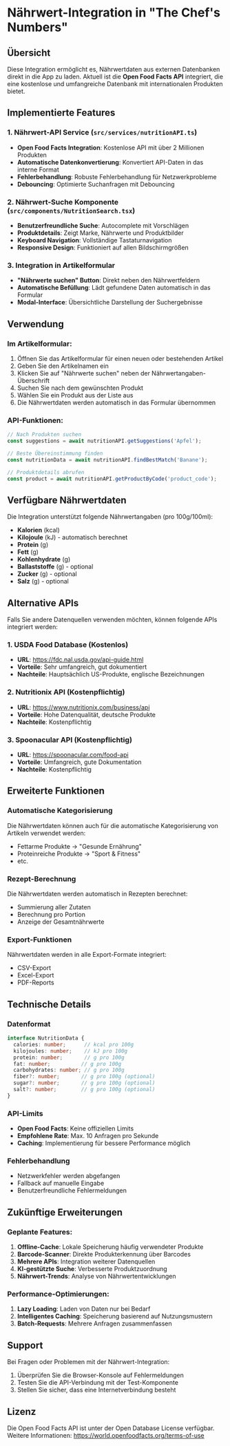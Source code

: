 # Nährwert-Integration in "The Chef's Numbers"

## Übersicht

Diese Integration ermöglicht es, Nährwertdaten aus externen Datenbanken direkt in die App zu laden. Aktuell ist die **Open Food Facts API** integriert, die eine kostenlose und umfangreiche Datenbank mit internationalen Produkten bietet.

## Implementierte Features

### 1. Nährwert-API Service (`src/services/nutritionAPI.ts`)
- **Open Food Facts Integration**: Kostenlose API mit über 2 Millionen Produkten
- **Automatische Datenkonvertierung**: Konvertiert API-Daten in das interne Format
- **Fehlerbehandlung**: Robuste Fehlerbehandlung für Netzwerkprobleme
- **Debouncing**: Optimierte Suchanfragen mit Debouncing

### 2. Nährwert-Suche Komponente (`src/components/NutritionSearch.tsx`)
- **Benutzerfreundliche Suche**: Autocomplete mit Vorschlägen
- **Produktdetails**: Zeigt Marke, Nährwerte und Produktbilder
- **Keyboard Navigation**: Vollständige Tastaturnavigation
- **Responsive Design**: Funktioniert auf allen Bildschirmgrößen

### 3. Integration in Artikelformular
- **"Nährwerte suchen" Button**: Direkt neben den Nährwertfeldern
- **Automatische Befüllung**: Lädt gefundene Daten automatisch in das Formular
- **Modal-Interface**: Übersichtliche Darstellung der Suchergebnisse

## Verwendung

### Im Artikelformular:
1. Öffnen Sie das Artikelformular für einen neuen oder bestehenden Artikel
2. Geben Sie den Artikelnamen ein
3. Klicken Sie auf "Nährwerte suchen" neben der Nährwertangaben-Überschrift
4. Suchen Sie nach dem gewünschten Produkt
5. Wählen Sie ein Produkt aus der Liste aus
6. Die Nährwertdaten werden automatisch in das Formular übernommen

### API-Funktionen:
```typescript
// Nach Produkten suchen
const suggestions = await nutritionAPI.getSuggestions('Apfel');

// Beste Übereinstimmung finden
const nutritionData = await nutritionAPI.findBestMatch('Banane');

// Produktdetails abrufen
const product = await nutritionAPI.getProductByCode('product_code');
```

## Verfügbare Nährwertdaten

Die Integration unterstützt folgende Nährwertangaben (pro 100g/100ml):
- **Kalorien** (kcal)
- **Kilojoule** (kJ) - automatisch berechnet
- **Protein** (g)
- **Fett** (g)
- **Kohlenhydrate** (g)
- **Ballaststoffe** (g) - optional
- **Zucker** (g) - optional
- **Salz** (g) - optional

## Alternative APIs

Falls Sie andere Datenquellen verwenden möchten, können folgende APIs integriert werden:

### 1. USDA Food Database (Kostenlos)
- **URL**: https://fdc.nal.usda.gov/api-guide.html
- **Vorteile**: Sehr umfangreich, gut dokumentiert
- **Nachteile**: Hauptsächlich US-Produkte, englische Bezeichnungen

### 2. Nutritionix API (Kostenpflichtig)
- **URL**: https://www.nutritionix.com/business/api
- **Vorteile**: Hohe Datenqualität, deutsche Produkte
- **Nachteile**: Kostenpflichtig

### 3. Spoonacular API (Kostenpflichtig)
- **URL**: https://spoonacular.com/food-api
- **Vorteile**: Umfangreich, gute Dokumentation
- **Nachteile**: Kostenpflichtig

## Erweiterte Funktionen

### Automatische Kategorisierung
Die Nährwertdaten können auch für die automatische Kategorisierung von Artikeln verwendet werden:
- Fettarme Produkte → "Gesunde Ernährung"
- Proteinreiche Produkte → "Sport & Fitness"
- etc.

### Rezept-Berechnung
Die Nährwertdaten werden automatisch in Rezepten berechnet:
- Summierung aller Zutaten
- Berechnung pro Portion
- Anzeige der Gesamtnährwerte

### Export-Funktionen
Nährwertdaten werden in alle Export-Formate integriert:
- CSV-Export
- Excel-Export
- PDF-Reports

## Technische Details

### Datenformat
```typescript
interface NutritionData {
  calories: number;      // kcal pro 100g
  kilojoules: number;    // kJ pro 100g
  protein: number;       // g pro 100g
  fat: number;          // g pro 100g
  carbohydrates: number; // g pro 100g
  fiber?: number;       // g pro 100g (optional)
  sugar?: number;       // g pro 100g (optional)
  salt?: number;        // g pro 100g (optional)
}
```

### API-Limits
- **Open Food Facts**: Keine offiziellen Limits
- **Empfohlene Rate**: Max. 10 Anfragen pro Sekunde
- **Caching**: Implementierung für bessere Performance möglich

### Fehlerbehandlung
- Netzwerkfehler werden abgefangen
- Fallback auf manuelle Eingabe
- Benutzerfreundliche Fehlermeldungen

## Zukünftige Erweiterungen

### Geplante Features:
1. **Offline-Cache**: Lokale Speicherung häufig verwendeter Produkte
2. **Barcode-Scanner**: Direkte Produkterkennung über Barcodes
3. **Mehrere APIs**: Integration weiterer Datenquellen
4. **KI-gestützte Suche**: Verbesserte Produktzuordnung
5. **Nährwert-Trends**: Analyse von Nährwertentwicklungen

### Performance-Optimierungen:
1. **Lazy Loading**: Laden von Daten nur bei Bedarf
2. **Intelligentes Caching**: Speicherung basierend auf Nutzungsmustern
3. **Batch-Requests**: Mehrere Anfragen zusammenfassen

## Support

Bei Fragen oder Problemen mit der Nährwert-Integration:
1. Überprüfen Sie die Browser-Konsole auf Fehlermeldungen
2. Testen Sie die API-Verbindung mit der Test-Komponente
3. Stellen Sie sicher, dass eine Internetverbindung besteht

## Lizenz

Die Open Food Facts API ist unter der Open Database License verfügbar.
Weitere Informationen: https://world.openfoodfacts.org/terms-of-use 